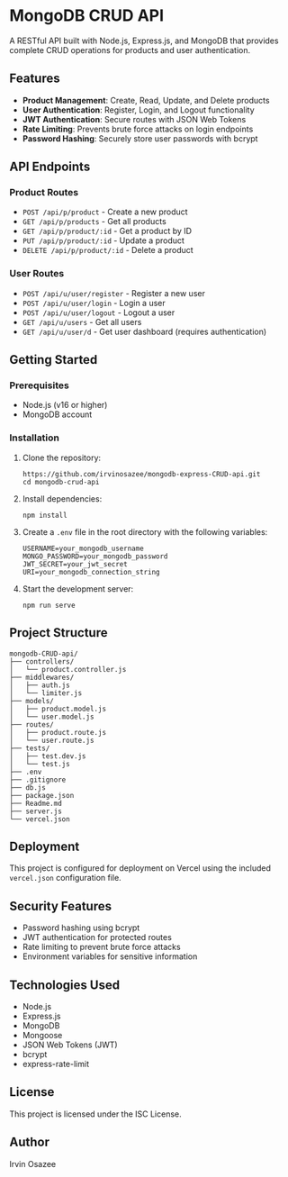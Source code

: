 # MongoDB CRUD API

A RESTful API built with Node.js, Express.js, and MongoDB that provides complete CRUD operations for products and user authentication.

## Features

- **Product Management**: Create, Read, Update, and Delete products
- **User Authentication**: Register, Login, and Logout functionality
- **JWT Authentication**: Secure routes with JSON Web Tokens
- **Rate Limiting**: Prevents brute force attacks on login endpoints
- **Password Hashing**: Securely store user passwords with bcrypt

## API Endpoints

### Product Routes

- `POST /api/p/product` - Create a new product
- `GET /api/p/products` - Get all products
- `GET /api/p/product/:id` - Get a product by ID
- `PUT /api/p/product/:id` - Update a product
- `DELETE /api/p/product/:id` - Delete a product

### User Routes

- `POST /api/u/user/register` - Register a new user
- `POST /api/u/user/login` - Login a user
- `POST /api/u/user/logout` - Logout a user
- `GET /api/u/users` - Get all users
- `GET /api/u/user/d` - Get user dashboard (requires authentication)

## Getting Started

### Prerequisites

- Node.js (v16 or higher)
- MongoDB account

### Installation

1. Clone the repository:
   ```
   https://github.com/irvinosazee/mongodb-express-CRUD-api.git
   cd mongodb-crud-api
   ```

2. Install dependencies:
   ```
   npm install
   ```

3. Create a `.env` file in the root directory with the following variables:
   ```
   USERNAME=your_mongodb_username
   MONGO_PASSWORD=your_mongodb_password
   JWT_SECRET=your_jwt_secret
   URI=your_mongodb_connection_string
   ```

4. Start the development server:
   ```
   npm run serve
   ```

## Project Structure

```
mongodb-CRUD-api/
├── controllers/
│   └── product.controller.js
├── middlewares/
│   ├── auth.js
│   └── limiter.js
├── models/
│   ├── product.model.js
│   └── user.model.js
├── routes/
│   ├── product.route.js
│   └── user.route.js
├── tests/
│   ├── test.dev.js
│   └── test.js
├── .env
├── .gitignore
├── db.js
├── package.json
├── Readme.md
├── server.js
└── vercel.json
```

## Deployment

This project is configured for deployment on Vercel using the included `vercel.json` configuration file.

## Security Features

- Password hashing using bcrypt
- JWT authentication for protected routes
- Rate limiting to prevent brute force attacks
- Environment variables for sensitive information

## Technologies Used

- Node.js
- Express.js
- MongoDB
- Mongoose
- JSON Web Tokens (JWT)
- bcrypt
- express-rate-limit

## License

This project is licensed under the ISC License.

## Author

Irvin Osazee